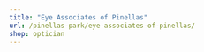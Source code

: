 ```yaml
---
title: "Eye Associates of Pinellas"
url: /pinellas-park/eye-associates-of-pinellas/
shop: optician
---
```

